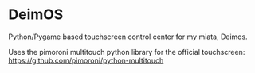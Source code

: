 # DeimOS

Python/Pygame based touchscreen control center for my miata, Deimos.

Uses the pimoroni multitouch python library for the official touchscreen: https://github.com/pimoroni/python-multitouch